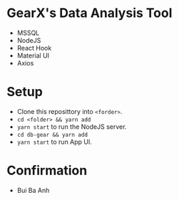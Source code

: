 # GearX's Data Analysis Tool

- MSSQL
- NodeJS
- React Hook
- Material UI
- Axios

# Setup

- Clone this reposittory into `<forder>`.
- `cd <folder> && yarn add`
- `yarn start` to run the NodeJS server.
- `cd db-gear && yarn add`
- `yarn start` to run App UI.

# Confirmation
- Bui Ba Anh